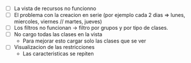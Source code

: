 - [ ] La vista de recursos no funcionno
- [ ] El problema con la creacion en serie (por ejemplo cada 2 dias => lunes, miercoles, viernes // martes, jueves)
- [ ] Los filtros no funcionan -> filtro por grupos y por tipo de clases.
- [ ] No cargo todas las clases en la vista 
  - Para mejorar esto cargar solo las clases que se ver
- [ ] Visualizacion de las restricciones
  - Las caracteristicas se repiten 